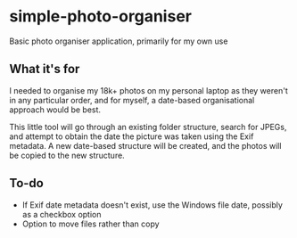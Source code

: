 # simple-photo-organiser
Basic photo organiser application, primarily for my own use

## What it's for
I needed to organise my 18k+ photos on my personal laptop as they weren't in any particular order,
and for myself, a date-based organisational approach would be best.

This little tool will go through an existing folder structure, search for JPEGs, and attempt to
obtain the date the picture was taken using the Exif metadata. A new date-based structure will
be created, and the photos will be copied to the new structure.

## To-do
* If Exif date metadata doesn't exist, use the Windows file date, possibly as a checkbox option
* Option to move files rather than copy
